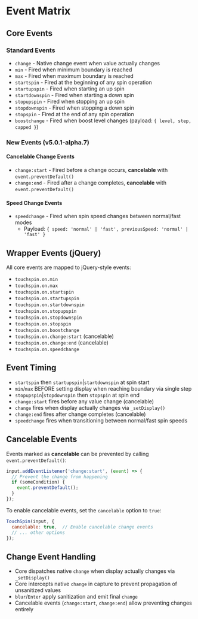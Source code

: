# Event Matrix

## Core Events

### Standard Events
- `change` - Native change event when value actually changes
- `min` - Fired when minimum boundary is reached
- `max` - Fired when maximum boundary is reached
- `startspin` - Fired at the beginning of any spin operation
- `startupspin` - Fired when starting an up spin
- `startdownspin` - Fired when starting a down spin
- `stopupspin` - Fired when stopping an up spin
- `stopdownspin` - Fired when stopping a down spin
- `stopspin` - Fired at the end of any spin operation
- `boostchange` - Fired when boost level changes (payload: `{ level, step, capped }`)

### New Events (v5.0.1-alpha.7)

#### Cancelable Change Events
- `change:start` - Fired before a change occurs, **cancelable** with `event.preventDefault()`
- `change:end` - Fired after a change completes, **cancelable** with `event.preventDefault()`

#### Speed Change Events
- `speedchange` - Fired when spin speed changes between normal/fast modes
  - Payload: `{ speed: 'normal' | 'fast', previousSpeed: 'normal' | 'fast' }`

## Wrapper Events (jQuery)

All core events are mapped to jQuery-style events:
- `touchspin.on.min`
- `touchspin.on.max`
- `touchspin.on.startspin`
- `touchspin.on.startupspin`
- `touchspin.on.startdownspin`
- `touchspin.on.stopupspin`
- `touchspin.on.stopdownspin`
- `touchspin.on.stopspin`
- `touchspin.on.boostchange`
- `touchspin.on.change:start` (cancelable)
- `touchspin.on.change:end` (cancelable)
- `touchspin.on.speedchange`

## Event Timing

- `startspin` then `startupspin`|`startdownspin` at spin start
- `min`/`max` BEFORE setting display when reaching boundary via single step
- `stopupspin`|`stopdownspin` then `stopspin` at spin end
- `change:start` fires before any value change (cancelable)
- `change` fires when display actually changes via `_setDisplay()`
- `change:end` fires after change completes (cancelable)
- `speedchange` fires when transitioning between normal/fast spin speeds

## Cancelable Events

Events marked as **cancelable** can be prevented by calling `event.preventDefault()`:

```javascript
input.addEventListener('change:start', (event) => {
  // Prevent the change from happening
  if (someCondition) {
    event.preventDefault();
  }
});
```

To enable cancelable events, set the `cancelable` option to `true`:

```javascript
TouchSpin(input, {
  cancelable: true,  // Enable cancelable change events
  // ... other options
});
```

## Change Event Handling

- Core dispatches native `change` when display actually changes via `_setDisplay()`
- Core intercepts native `change` in capture to prevent propagation of unsanitized values
- `blur`/`Enter` apply sanitization and emit final `change`
- Cancelable events (`change:start`, `change:end`) allow preventing changes entirely


